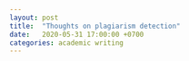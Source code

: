 ```yaml
---
layout: post
title:  "Thoughts on plagiarism detection"
date:   2020-05-31 17:00:00 +0700
categories: academic writing
---
```

